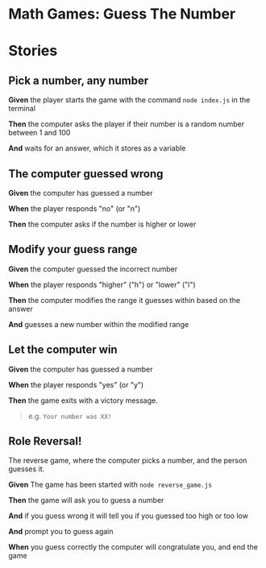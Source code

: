 # Math Games: Guess The Number

# Stories

## Pick a number, any number

**Given** the player starts the game with the command `node index.js` in the terminal

**Then** the computer asks the player if their number is a random number between 1 and 100

**And** waits for an answer, which it stores as a variable

## The computer guessed wrong

**Given** the computer has guessed a number

**When** the player responds "no" (or "n")

**Then** the computer asks if the number is higher or lower

## Modify your guess range

**Given** the computer guessed the incorrect number

**When** the player responds "higher" ("h") or "lower" ("l")

**Then** the computer modifies the range it guesses within based on the answer

**And** guesses a new number within the modified range


## Let the computer win

**Given** the computer has guessed a number

**When** the player responds "yes" (or "y")

**Then** the game exits with a victory message.

> e.g. `Your number was XX!`

## Role Reversal!

The reverse game, where the computer picks a number, and the person guesses it. 

**Given** The game has been started with `node reverse_game.js`

**Then** the game will ask you to guess a number

**And** if you guess wrong it will tell you if you guessed too high or too low

**And** prompt you to guess again

**When** you guess correctly the computer will congratulate you, and end the game

